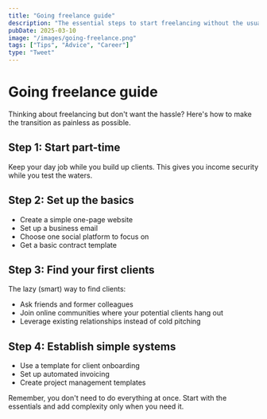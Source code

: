 ```yaml
---
title: "Going freelance guide"
description: "The essential steps to start freelancing without the usual stress"
pubDate: 2025-03-10
image: "/images/going-freelance.png"
tags: ["Tips", "Advice", "Career"]
type: "Tweet"
---
```


# Going freelance guide

Thinking about freelancing but don't want the hassle? Here's how to make the transition as painless as possible.

## Step 1: Start part-time

Keep your day job while you build up clients. This gives you income security while you test the waters.

## Step 2: Set up the basics

- Create a simple one-page website
- Set up a business email
- Choose one social platform to focus on
- Get a basic contract template

## Step 3: Find your first clients

The lazy (smart) way to find clients:
- Ask friends and former colleagues
- Join online communities where your potential clients hang out
- Leverage existing relationships instead of cold pitching

## Step 4: Establish simple systems

- Use a template for client onboarding
- Set up automated invoicing
- Create project management templates

Remember, you don't need to do everything at once. Start with the essentials and add complexity only when you need it.